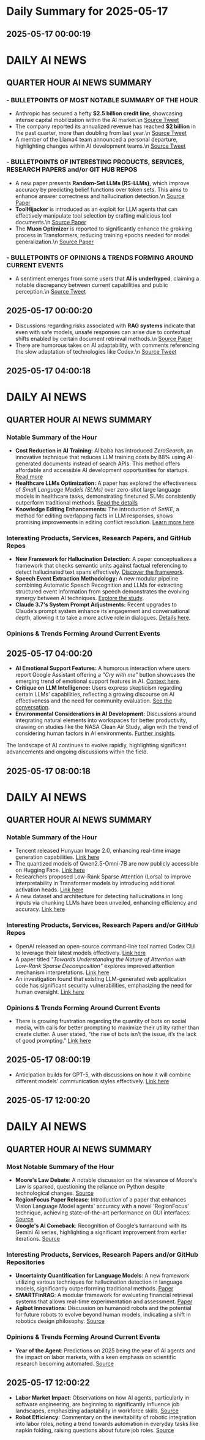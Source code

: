 # Daily Summary for 2025-05-17

## 2025-05-17 00:00:19

# DAILY AI NEWS

## QUARTER HOUR AI NEWS SUMMARY

### - BULLETPOINTS OF MOST NOTABLE SUMMARY OF THE HOUR
- Anthropic has secured a hefty **$2.5 billion credit line**, showcasing intense capital mobilization within the AI market.\n  [Source Tweet](https://x.com/i/web/status/1923470711659921718)  
- The company reported its annualized revenue has reached **$2 billion** in the past quarter, more than doubling from last year.\n  [Source Tweet](https://x.com/i/web/status/1923470711659921718) 
- A member of the Llama4 team announced a personal departure, highlighting changes within AI development teams.\n  [Source Tweet](https://x.com/i/web/status/1923526425371607386)  

### - BULLETPOINTS OF INTERESTING PRODUCTS, SERVICES, RESEARCH PAPERS and/or GIT HUB REPOS
- A new paper presents **Random-Set LLMs (RS-LLMs)**, which improve accuracy by predicting belief functions over token sets. This aims to enhance answer correctness and hallucination detection.\n  [Source Paper](https://x.com/i/web/status/1923524867254780278)  
- **ToolHijacker** is introduced as an exploit for LLM agents that can effectively manipulate tool selection by crafting malicious tool documents.\n  [Source Paper](https://x.com/i/web/status/1923517569245512072)  
- The **Muon Optimizer** is reported to significantly enhance the grokking process in Transformers, reducing training epochs needed for model generalization.\n  [Source Paper](https://x.com/i/web/status/1923489887170289678) 

### - BULLETPOINTS OF OPINIONS & TRENDS FORMING AROUND CURRENT EVENTS
- A sentiment emerges from some users that **AI is underhyped**, claiming a notable discrepancy between current capabilities and public perception.\n  [Source Tweet](https://x.com/i/web/status/1923471899461353518)

## 2025-05-17 00:00:20

- Discussions regarding risks associated with **RAG systems** indicate that even with safe models, unsafe responses can arise due to contextual shifts enabled by certain document retrieval methods.\n  [Source Paper](https://x.com/i/web/status/1923513039510225178)  
- There are humorous takes on AI adaptability, with comments referencing the slow adaptation of technologies like Codex.\n  [Source Tweet](https://x.com/i/web/status/1923478764002181351)

## 2025-05-17 04:00:18

# DAILY AI NEWS

## QUARTER HOUR AI NEWS SUMMARY

### Notable Summary of the Hour
- **Cost Reduction in AI Training:** Alibaba has introduced *ZeroSearch*, an innovative technique that reduces LLM training costs by 88% using AI-generated documents instead of search APIs. This method offers affordable and accessible AI development opportunities for startups. [Read more](https://x.com/i/web/status/1923553824008176028)
- **Healthcare LLMs Optimization:** A paper has explored the effectiveness of *Small Language Models (SLMs)* over zero-shot large language models in healthcare tasks, demonstrating finetuned SLMs consistently outperform traditional methods. [Read the details](https://x.com/i/web/status/1923564629457858825)
- **Knowledge Editing Enhancements:** The introduction of *SetKE*, a method for editing overlapping facts in LLM responses, shows promising improvements in editing conflict resolution. [Learn more here](https://x.com/i/web/status/1923560351833981080).

### Interesting Products, Services, Research Papers, and GitHub Repos
- **New Framework for Hallucination Detection:** A paper conceptualizes a framework that checks semantic units against factual referencing to detect hallucinated text spans effectively. [Discover the framework](https://x.com/i/web/status/1923580232277102767).
- **Speech Event Extraction Methodology:** A new modular pipeline combining Automatic Speech Recognition and LLMs for extracting structured event information from speech demonstrates the evolving synergy between AI techniques. [Explore the study](https://x.com/i/web/status/1923533675217736177).
- **Claude 3.7's System Prompt Adjustments:** Recent upgrades to Claude’s prompt system enhance its engagement and conversational depth, allowing it to take a more active role in dialogues. [Details here](https://x.com/i/web/status/1923569557324824899).

### Opinions & Trends Forming Around Current Events

## 2025-05-17 04:00:20

- **AI Emotional Support Features:** A humorous interaction where users report Google Assistant offering a *"Cry with me"* button showcases the emerging trend of emotional support features in AI. [Context here](https://x.com/i/web/status/1923560750955757919).
- **Critique on LLM Intelligence:** Users express skepticism regarding certain LLMs' capabilities, reflecting a growing discourse on AI effectiveness and the need for community evaluation. [See the conversation](https://x.com/i/web/status/1923567488824115465).
- **Environmental Considerations in AI Development:** Discussions around integrating natural elements into workspaces for better productivity, drawing on studies like the NASA Clean Air Study, align with the trend of considering human factors in AI environments. [Further insights](https://x.com/i/web/status/1923565909614223698). 

The landscape of AI continues to evolve rapidly, highlighting significant advancements and ongoing discussions within the field.

## 2025-05-17 08:00:18

# DAILY AI NEWS

## QUARTER HOUR AI NEWS SUMMARY

### Notable Summary of the Hour
- Tencent released Hunyuan Image 2.0, enhancing real-time image generation capabilities. [Link here](https://x.com/i/web/status/1923644590474788950)
- The quantized models of Qwen2.5-Omni-7B are now publicly accessible on Hugging Face. [Link here](https://x.com/i/web/status/1923623233229877520)
- Researchers proposed Low-Rank Sparse Attention (Lorsa) to improve interpretability in Transformer models by introducing additional activation heads. [Link here](https://x.com/i/web/status/1923641385028288806)
- A new dataset and architecture for detecting hallucinations in long inputs via chunking LLMs have been unveiled, enhancing efficiency and accuracy. [Link here](https://x.com/i/web/status/1923624524102451387)

### Interesting Products, Services, Research Papers and/or GitHub Repos
- OpenAI released an open-source command-line tool named Codex CLI to leverage their latest models effectively. [Link here](https://x.com/i/web/status/1923643592246997056)
- A paper titled *"Towards Understanding the Nature of Attention with Low-Rank Sparse Decomposition"* explores improved attention mechanism interpretations. [Link here](https://x.com/i/web/status/1923641385028288806)
- An investigation found that existing LLM-generated web application code has significant security vulnerabilities, emphasizing the need for human oversight. [Link here](https://x.com/i/web/status/1923595331683402026)

### Opinions & Trends Forming Around Current Events
- There is growing frustration regarding the quantity of bots on social media, with calls for better prompting to maximize their utility rather than create clutter. A user stated, "the rise of bots isn’t the issue, it’s the lack of good prompting." [Link here](https://x.com/i/web/status/1923633376071688630)

## 2025-05-17 08:00:19

- Anticipation builds for GPT-5, with discussions on how it will combine different models' communication styles effectively. [Link here](https://x.com/i/web/status/1923626473107108266)

## 2025-05-17 12:00:20

# DAILY AI NEWS

## QUARTER HOUR AI NEWS SUMMARY

### Most Notable Summary of the Hour
- **Moore's Law Debate**: A notable discussion on the relevance of Moore's Law is sparked, questioning the reliance on Python despite technological changes. [Source](https://x.com/i/web/status/1923703492386095228)  
- **RegionFocus Paper Release**: Introduction of a paper that enhances Vision Language Model agents' accuracy with a novel 'RegionFocus' technique, achieving state-of-the-art performance on GUI interfaces. [Source](https://x.com/i/web/status/1923697505469944126)  
- **Google's AI Comeback**: Recognition of Google’s turnaround with its Gemini AI series, highlighting a significant improvement from earlier iterations. [Source](https://x.com/i/web/status/1923696256980795636)

### Interesting Products, Services, Research Papers and/or GitHub Repositories
- **Uncertainty Quantification for Language Models**: A new framework utilizing various techniques for hallucination detection in language models, significantly outperforming traditional methods. [Paper](https://x.com/i/web/status/1923692220093530283)  
- **SMARTFinRAG**: A modular framework for evaluating financial retrieval systems that allows real-time experimentation and assessment. [Paper](https://x.com/i/web/status/1923671188720566553)  
- **Agibot Innovations**: Discussion on humanoid robots and the potential for future robots to evolve beyond human models, indicating a shift in robotics design philosophy. [Source](https://x.com/i/web/status/1923672590960427512)

### Opinions & Trends Forming Around Current Events
- **Year of the Agent**: Predictions on 2025 being the year of AI agents and the impact on labor markets, with a keen emphasis on scientific research becoming automated. [Source](https://x.com/i/web/status/1923688697158926667)

## 2025-05-17 12:00:22

- **Labor Market Impact**: Observations on how AI agents, particularly in software engineering, are beginning to significantly influence job landscapes, emphasizing adaptability in workforce skills. [Source](https://x.com/i/web/status/1923687439559774416)  
- **Robot Efficiency**: Commentary on the inevitability of robotic integration into labor roles, noting a trend towards automation in everyday tasks like napkin folding, raising questions about future job roles. [Source](https://x.com/i/web/status/1923651032464097532)

